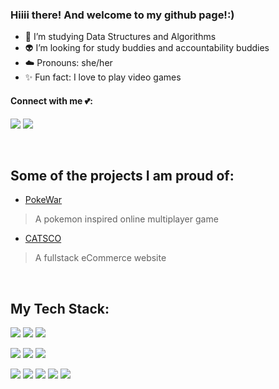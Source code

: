 ### Hiiii there! And welcome to my github page!:)



* :seedling: I’m studying Data Structures and Algorithms
* :alien: I’m looking for study buddies and accountability buddies
* :cloud: Pronouns: she/her
* :sparkles: Fun fact: I love to play video games 

<!-- My portfolio :moon::

[<img src="https://github.com/hitaya1/hitaya1/blob/main/portfolio.png?raw=true" width='280px'/>](https://hitaya1.github.io/about/)
 -->
#### Connect with me :two_hearts::

[<img src='https://img.shields.io/badge/linkedin-%230077B5.svg?style=for-the-badge&logo=linkedin&logoColor=white'/>](https://www.linkedin.com/in/taissiya-ugay)
[<img src='https://img.shields.io/badge/Medium-12100E?style=for-the-badge&logo=medium&logoColor=white'/>](https://medium.com/@taya.ugay)

<br>

## Some of the projects I am proud of:
* [PokeWar](https://github.com/bell-peppers/PokeWar)
> A pokemon inspired online multiplayer game 

* [CATSCO](https://github.com/hitaya1/graceshopper-project)
> A fullstack eCommerce website
<br>

## **My Tech Stack:** 

<img src='https://img.shields.io/badge/javascript-%23323330.svg?style=for-the-badge&logo=javascript&logoColor=%23F7DF1E'/> <img src='https://img.shields.io/badge/html5-%23E34F26.svg?style=for-the-badge&logo=html5&logoColor=white'/> <img src='https://img.shields.io/badge/css3-%231572B6.svg?style=for-the-badge&logo=css3&logoColor=white'/>

<img src='https://img.shields.io/badge/postgres-%23316192.svg?style=for-the-badge&logo=postgresql&logoColor=white'/>  <img src='https://img.shields.io/badge/firebase-%23039BE5.svg?style=for-the-badge&logo=firebase'/> <img src='https://img.shields.io/badge/Visual%20Studio%20Code-0078d7.svg?style=for-the-badge&logo=visual-studio-code&logoColor=white'/>

<img src='https://img.shields.io/badge/express.js-%23404d59.svg?style=for-the-badge&logo=express&logoColor=%2361DAFB'/> <img src='https://img.shields.io/badge/node.js-6DA55F?style=for-the-badge&logo=node.js&logoColor=white'/> <img src='https://img.shields.io/badge/react-%2320232a.svg?style=for-the-badge&logo=react&logoColor=%2361DAFB'/> <img src='https://img.shields.io/badge/MUI-%230081CB.svg?style=for-the-badge&logo=material-ui&logoColor=white'/> <img src='https://img.shields.io/badge/webpack-%238DD6F9.svg?style=for-the-badge&logo=webpack&logoColor=black'/> 


